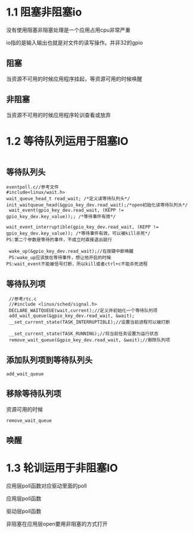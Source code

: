 # 1.1 阻塞非阻塞io

没有使用阻塞非阻塞处理是一个应用占用cpu非常严重

io指的是输入输出也就是对文件的读写操作。并非32的gpio

## 阻塞

当资源不可用的时候应用程序挂起，等资源可用的时候唤醒

## 非阻塞

当资源不可用的时候应用程序轮训查看或放弃

#  1.2 等待队列运用于阻塞IO

```

```

## 等待队列头

```
eventpoll.c//参考文件
#include<linux/wait.h>
wait_queue_head_t read_wait; /*定义读等待队列头*/
init_waitqueue_head(&gpio_key_dev.read_wait);/*open初始化读等待队列头*/
 wait_event(gpio_key_dev.read_wait, (KEPP != gpio_key_dev.key_value));; /*等待事件有效*/
  
wait_event_interruptible(gpio_key_dev.read_wait, (KEPP != gpio_key_dev.key_value)); /*等待事件有效，可以被kill杀死*/
PS:第二个参数是等待的事件，不成立时直接退出就行

 wake_up(&gpio_key_dev.read_wait);//在按键中断唤醒  
 PS:wake_up应该放在等待事件，想让他开启的时候
PS:wait_event不能被信号打断，所以kill或者ctrl+c不能杀死进程
```



## 等待队列项

```
 //参考rtc.c
 //#include <linux/sched/signal.h>
 DECLARE_WAITQUEUE(wait,current);//定义并初始化一个等待队列项
 add_wait_queue(&gpio_key_dev.read_wait, &wait);
 __set_current_state(TASK_INTERRUPTIBLE);//设置当前进程可以被打断
 
 __set_current_state(TASK_RUNNING);//将当前任务设置为运行状态
 remove_wait_queue(&gpio_key_dev.read_wait, &wait);//删除队列项
```



## 添加队列项到等待队列头

```
add_wait_queue
```

## 移除等待队列项

资源可用的时候

```
remove_wait_queue
```

## 唤醒

# 1.3 轮训运用于非阻塞IO

应用层poll函数对应驱动里面的poll

应用层poll函数

驱动层poll函数

非阻塞在应用层open要用非阻塞的方式打开

